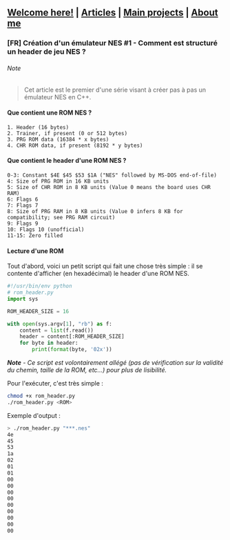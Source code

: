 ## [Welcome here!](https://vpenando.github.io) | [Articles](https://vpenando.github.io/articles.html) | [Main projects](https://vpenando.github.io/projects.html) | [About me](https://vpenando.github.io/about.html)

### [FR] Création d'un émulateur NES #1 - Comment est structuré un header de jeu NES ?

###### Note
> Cet article est le premier d'une série visant à créer pas à pas un émulateur NES en C++.

#### Que contient une ROM NES ?
```
1. Header (16 bytes)
2. Trainer, if present (0 or 512 bytes)
3. PRG ROM data (16384 * x bytes)
4. CHR ROM data, if present (8192 * y bytes)
```

#### Que contient le header d'une ROM NES ?
```
0-3: Constant $4E $45 $53 $1A ("NES" followed by MS-DOS end-of-file)
4: Size of PRG ROM in 16 KB units
5: Size of CHR ROM in 8 KB units (Value 0 means the board uses CHR RAM)
6: Flags 6
7: Flags 7
8: Size of PRG RAM in 8 KB units (Value 0 infers 8 KB for compatibility; see PRG RAM circuit)
9: Flags 9
10: Flags 10 (unofficial)
11-15: Zero filled
```

#### Lecture d'une ROM
Tout d'abord, voici un petit script qui fait une chose très simple : il se contente d'afficher (en hexadécimal) le header d'une ROM NES.
```py
#!/usr/bin/env python
# rom_header.py
import sys

ROM_HEADER_SIZE = 16

with open(sys.argv[1], "rb") as f:
    content = list(f.read())
    header = content[:ROM_HEADER_SIZE]
    for byte in header:
        print(format(byte, '02x'))
```
***Note** - Ce script est volontairement allégé (pas de vérification sur la validité du chemin, taille de la ROM, etc...) pour plus de lisibilité.*

Pour l'exécuter, c'est très simple :
```sh
chmod +x rom_header.py
./rom_header.py <ROM>
```
Exemple d'output :
```sh
> ./rom_header.py "***.nes"
4e
45
53
1a
02
01
01
00
00
00
00
00
00
00
00
00
```
